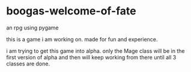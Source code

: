 # boogas-welcome-of-fate
an rpg using pygame

this is a game i am working on. made for fun and experience.

i am trying to get this game into alpha.
only the Mage class will be in the first version of alpha and then will keep working from there until all 3 classes are done.

